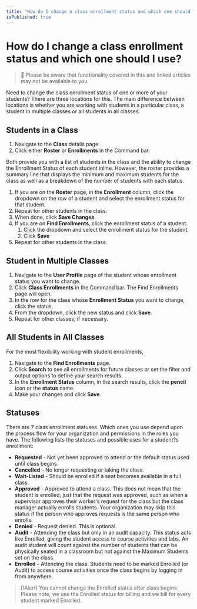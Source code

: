 ```yaml
---
title: "How do I change a class enrollment status and which one should I use?"
isPublished: true
---
```


# How do I change a class enrollment status and which one should I use?

> :small_blue_diamond: Please be aware that functionality covered in this and linked articles may not be available to you.

Need to change the class enrollment status of one or more of your students? There are three locations for this. The main difference between locations is whether you are working with students in a particular class, a student in multiple classes or all students in all classes.

## Students in a Class
1. Navigate to the **Class** details page. 
1. Click either **Roster** or **Enrollments** in the Command bar. 

Both provide you with a list of students in the class and the ability to change the Enrollment Status of each student inline. However, the roster provides a summary line that displays the minimum and maximum students for the class as well as a breakdown of the number of students with each status. 

1. If you are on the **Roster** page, in the **Enrollment** column, click the dropdown on the row of a student and select the enrollment status for that student. 
1. Repeat for other students in the class.
1. When done, click **Save Changes**.
1. If you are on **Find Enrollments**, click the enrollment status of a student.
    1. Click the dropdown and select the enrollment status for the student.
    1. Click **Save**
1. Repeat for other students in the class.

## Student in Multiple Classes
1. Navigate to the **User Profile** page of the student whose enrollment status you want to change. 
1. Click **Class Enrollments** in the Command bar. The Find Enrollments page will open. 
1. In the row for the class whose **Enrollment Status** you want to change, click the status. 
1. From the dropdown, click the new status and click **Save**. 
1. Repeat for other classes, if necessary.

## All Students in All Classes
For the most flexibility working with student enrollments, 
1. Navigate to the **Find Enrollments** page. 
1. Click **Search** to see all enrollments for future classes or set the filter and output options to define your search results. 
1. In the **Enrollment Status** column, in the search results, click the **pencil** icon or the **status** name.
1. Make your changes and click **Save**.

## Statuses
There are 7 class enrollment statuses. Which ones you use depend upon the process flow for your organization and permissions in the roles you have. The following lists the statuses and possible uses for a student?s enrollment:

- **Requested** - Not yet been approved to attend or the default status used until class begins.
- **Cancelled** - No longer requesting or taking the class.
- **Wait-Listed** - Should be enrolled if a seat becomes available in a full class.
- **Approved** - Approved to attend a class. This does not mean that the student is enrolled, just that the request was approved, such as when a supervisor approves their worker's request for the class but the class manager actually enrolls students. Your organization may skip this status if the person who approves requests is the same person who enrolls.
- **Denied** - Request denied. This is optional.
- **Audit** - Attending the class but only in an audit capacity. This status acts like Enrolled, giving the student access to course activities and labs. An audit student will count against the number of students that can be physically seated in a classroom but not against the Maximum Students set on the class.
- **Enrolled** - Attending the class. Students need to be marked Enrolled (or Audit) to access course activities once the class begins by logging in from anywhere. 

> [!Alert] You cannot change the Enrolled status after class begins. Please note, we use the Enrolled status for billing and we bill for every student marked Enrolled.
